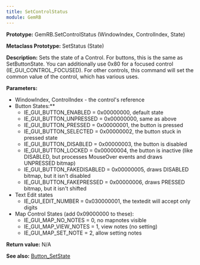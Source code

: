 ```yaml
---
title: SetControlStatus
module: GemRB
---
```


**Prototype:** GemRB.SetControlStatus (WindowIndex, ControlIndex, State)

**Metaclass Prototype:** SetStatus (State)

**Description:** Sets the state of a Control. For buttons, this is the 
same as SetButtonState. You can additionally use 0x80 for a focused 
control (IE_GUI_CONTROL_FOCUSED).
For other controls, this command will set the common value of the 
control, which has various uses.

**Parameters:**
  * WindowIndex, ControlIndex - the control's reference
  * Button States:**
    * IE_GUI_BUTTON_ENABLED    = 0x00000000, default state
    * IE_GUI_BUTTON_UNPRESSED  = 0x00000000, same as above
    * IE_GUI_BUTTON_PRESSED    = 0x00000001, the button is pressed
    * IE_GUI_BUTTON_SELECTED   = 0x00000002, the button stuck in pressed state
    * IE_GUI_BUTTON_DISABLED   = 0x00000003, the button is disabled 
    * IE_GUI_BUTTON_LOCKED     = 0x00000004, the button is inactive (like DISABLED, but processes MouseOver events and draws UNPRESSED bitmap)
    * IE_GUI_BUTTON_FAKEDISABLED = 0x00000005, draws DISABLED bitmap, but it isn't disabled
    * IE_GUI_BUTTON_FAKEPRESSED = 0x00000006, draws PRESSED bitmap, but it isn't shifted
  * Text Edit states
    * IE_GUI_EDIT_NUMBER    =  0x030000001, the textedit will accept only digits
  * Map Control States (add 0x09000000 to these):
    * IE_GUI_MAP_NO_NOTES   =  0, no mapnotes visible
    * IE_GUI_MAP_VIEW_NOTES =  1, view notes (no setting)
    * IE_GUI_MAP_SET_NOTE   =  2, allow setting notes

**Return value:** N/A

**See also:** [Button_SetState](Button_SetState.md)
